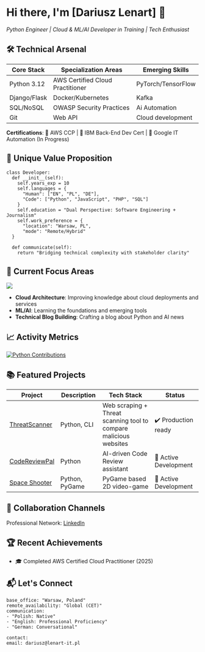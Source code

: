 # Hi there, I'm [Dariusz Lenart] 👋 
*Python Engineer | Cloud & ML/AI Developer in Training | Tech Enthusiast*

## 🛠️ Technical Arsenal

| **Core Stack**       | **Specialization Areas**       | **Emerging Skills**          |
|----------------------|---------------------------------|------------------------------|
| Python 3.12          | AWS Certified Cloud Practitioner | PyTorch/TensorFlow           |
| Django/Flask         | Docker/Kubernetes              | Kafka          |
| SQL/NoSQL            | OWASP Security Practices       | Ai Automation         |
| Git                  | Web API                        | Cloud development             |

**Certifications**: 🏅 AWS CCP | 🏅 IBM Back-End Dev Cert | 🏅 Google IT Automation (In Progress)

## 🌟 Unique Value Proposition

```
class Developer:
  def __init__(self):
    self.years_exp = 10
    self.languages = {
      "Human": ["EN", "PL", "DE"],
      "Code": ["Python", "JavaScript", "PHP", "SQL"]
    }
    self.education = "Dual Perspective: Software Engineering + Journalism"
    self.work_preference = {
      "location": "Warsaw, PL",
      "mode": "Remote/Hybrid"
  }

  def communicate(self):
    return "Bridging technical complexity with stakeholder clarity"
```


## 🚀 Current Focus Areas
![](https://skillicons.dev/icons?i=aws,kubernetes,ai,pytorch,fastapi)

- **Cloud Architecture**: Improving knowledge about cloud deployments and services
- **ML/AI**: Learning the foundations and emerging tools
- **Technical Blog Building**: Crafting a blog about Python and AI news

## 📈 Activity Metrics

<!-- GitHub Stats -->
[![Python Contributions](https://github-readme-stats.vercel.app/api/top-langs/?username=LD-89&layout=compact&theme=vision-friendly-dark&hide=html,css)](https://github.com/LD-89)

## 📚 Featured Projects

| Project | Description | Tech Stack | Status |
|---------|-------------|------------|--------|
| [ThreatScanner](https://github.com/LD-89/ThreatScanner) | Python, CLI | Web scraping + Threat scanning tool to compare malicious websites | ✔️ Production ready |
| [CodeReviewPal](https://github.com/LD-89/CodeReviewPal) | Python | AI-driven Code Review assistant | 🚧 Active Development |
| [Space Shooter](https://github.com/LD-89/space_shooter) | Python, PyGame|PyGame based 2D video-game | 🚧 Active Development |

## 🤝 Collaboration Channels

Professional Network: [LinkedIn](https://www.linkedin.com/in/dariusz-lenart-294469131/)


## 🏆 Recent Achievements
- 🎓 Completed AWS Certified Cloud Practitioner (2025)

## 📬 Let's Connect
```
base_office: "Warsaw, Poland"
remote_availability: "Global (CET)"
communication:
- "Polish: Native"
- "English: Professional Proficiency"
- "German: Conversational"

contact:
email: dariusz@lenart-it.pl
```


